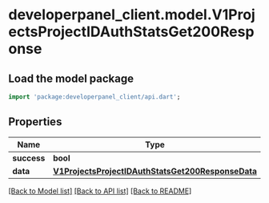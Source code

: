 # developerpanel_client.model.V1ProjectsProjectIDAuthStatsGet200Response

## Load the model package
```dart
import 'package:developerpanel_client/api.dart';
```

## Properties
Name | Type | Description | Notes
------------ | ------------- | ------------- | -------------
**success** | **bool** |  | [optional] 
**data** | [**V1ProjectsProjectIDAuthStatsGet200ResponseData**](V1ProjectsProjectIDAuthStatsGet200ResponseData.md) |  | [optional] 

[[Back to Model list]](../README.md#documentation-for-models) [[Back to API list]](../README.md#documentation-for-api-endpoints) [[Back to README]](../README.md)


